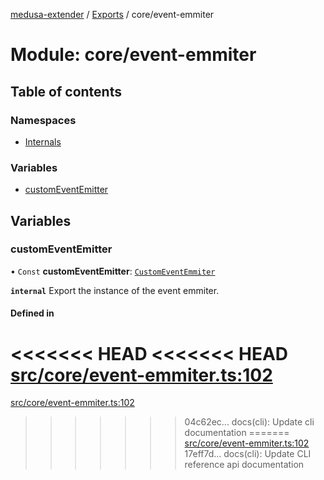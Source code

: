 [medusa-extender](../README.md) / [Exports](../modules.md) / core/event-emmiter

# Module: core/event-emmiter

## Table of contents

### Namespaces

- [Internals](core_event_emmiter.Internals.md)

### Variables

- [customEventEmitter](core_event_emmiter.md#customeventemitter)

## Variables

### customEventEmitter

• `Const` **customEventEmitter**: [`CustomEventEmmiter`](../classes/core_event_emmiter.Internals.CustomEventEmmiter.md)

**`internal`**
Export the instance of the event emmiter.

#### Defined in

<<<<<<< HEAD
<<<<<<< HEAD
[src/core/event-emmiter.ts:102](https://github.com/adrien2p/medusa-extender/blob/8d611e7/src/core/event-emmiter.ts#L102)
=======
[src/core/event-emmiter.ts:102](https://github.com/adrien2p/medusa-extender/blob/b9aa690/src/core/event-emmiter.ts#L102)
>>>>>>> 04c62ec... docs(cli): Update cli documentation
=======
[src/core/event-emmiter.ts:102](https://github.com/adrien2p/medusa-extender/blob/d7ce7dc/src/core/event-emmiter.ts#L102)
>>>>>>> 17eff7d... docs(cli): Update CLI reference api documentation

